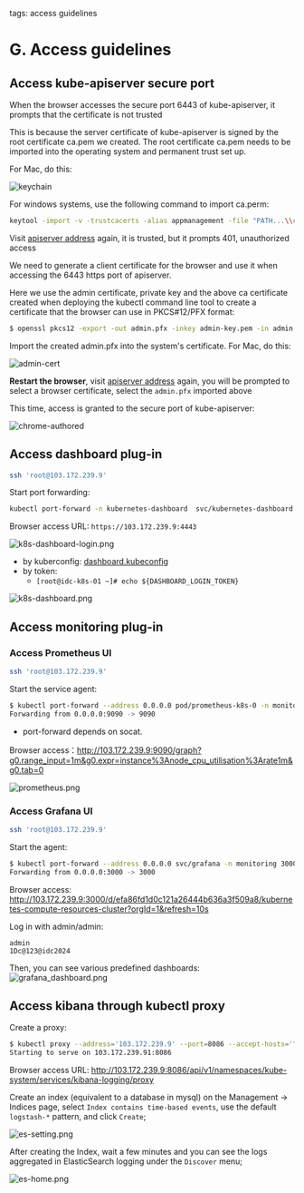 tags: access guidelines

# G. Access guidelines

## Access kube-apiserver secure port

When the browser accesses the secure port 6443 of kube-apiserver, it prompts that the certificate is not trusted

This is because the server certificate of kube-apiserver is signed by the root certificate ca.pem we created. The root certificate ca.pem needs to be imported into the operating system and permanent trust set up.

For Mac, do this:

![keychain](../images/keychain.png)

For windows systems, use the following command to import ca.perm:

``` bash
keytool -import -v -trustcacerts -alias appmanagement -file "PATH...\\ca.pem" -storepass password -keystore cacerts
```

Visit [apiserver address](https://103.172.239.9:6443/) again, it is trusted, but it prompts 401, unauthorized access

We need to generate a client certificate for the browser and use it when accessing the 6443 https port of apiserver.

Here we use the admin certificate, private key and the above ca certificate created when deploying the kubectl command line tool to create a certificate that the browser can use in PKCS#12/PFX format:

``` bash
$ openssl pkcs12 -export -out admin.pfx -inkey admin-key.pem -in admin.pem -certfile ca.pem
```

Import the created admin.pfx into the system's certificate. For Mac, do this:

![admin-cert](../images/admin-cert.png)

**Restart the browser**, visit [apiserver address](https://103.172.239.9:6443/) again, you will be prompted to select a browser certificate, select the `admin.pfx` imported above

This time, access is granted to the secure port of kube-apiserver:

![chrome-authored](../images/chrome-authored.png)

## Access dashboard plug-in
```bash
ssh 'root@103.172.239.9'
```
Start port forwarding:

``` bash
kubectl port-forward -n kubernetes-dashboard  svc/kubernetes-dashboard 4443:443 --address 0.0.0.0
```

Browser access URL: `https://103.172.239.9:4443`

![k8s-dashboard-login.png](..%2Fimages%2Fk8s-dashboard-login.png)

- by kuberconfig: [dashboard.kubeconfig](dashboard.kubeconfig)
- by token:
  -  `[root@idc-k8s-01 ~]# echo ${DASHBOARD_LOGIN_TOKEN}`

![k8s-dashboard.png](..%2Fimages%2Fk8s-dashboard.png)

## Access monitoring plug-in
### Access Prometheus UI
```bash
ssh 'root@103.172.239.9'
```
Start the service agent:

``` bash
$ kubectl port-forward --address 0.0.0.0 pod/prometheus-k8s-0 -n monitoring 9090:9090
Forwarding from 0.0.0.0:9090 -> 9090
```
+ port-forward depends on socat.

Browser access：http://103.172.239.9:9090/graph?g0.range_input=1m&g0.expr=instance%3Anode_cpu_utilisation%3Arate1m&g0.tab=0

![prometheus.png](..%2Fimages%2Fprometheus.png)


### Access Grafana UI
```bash
ssh 'root@103.172.239.9'
```
Start the agent:

``` bash
$ kubectl port-forward --address 0.0.0.0 svc/grafana -n monitoring 3000:3000 
Forwarding from 0.0.0.0:3000 -> 3000
```

Browser access: http://103.172.239.9:3000/d/efa86fd1d0c121a26444b636a3f509a8/kubernetes-compute-resources-cluster?orgId=1&refresh=10s

Log in with admin/admin:
```
admin
1Dc@123@idc2024
```
Then, you can see various predefined dashboards:
![grafana_dashboard.png](..%2Fimages%2Fgrafana_dashboard.png)

## Access kibana through kubectl proxy

Create a proxy:

``` bash
$ kubectl proxy --address='103.172.239.9' --port=8086 --accept-hosts='^*$'
Starting to serve on 103.172.239.91:8086
```

Browser access URL: http://103.172.239.9:8086/api/v1/namespaces/kube-system/services/kibana-logging/proxy
    
Create an index (equivalent to a database in mysql) on the Management -> Indices page, select `Index contains time-based events`, use the default `logstash-*` pattern, and click `Create`;

![es-setting.png](..%2Fimages%2Fes-setting.png)

After creating the Index, wait a few minutes and you can see the logs aggregated in ElasticSearch logging under the `Discover` menu;

![es-home.png](..%2Fimages%2Fes-home.png)
